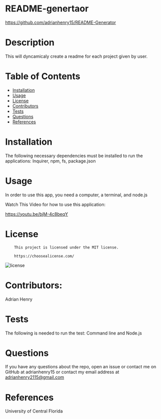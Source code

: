 # README-genertaor

https://github.com/adrianhenry15/README-Generator

# Description

This will dyncamicaly create a readme for each project given by user.

# Table of Contents

- [Installation](#installation)
- [Usage](#usage)
- [License](#license)
- [Contributors](#contributors)
- [Tests](#tests)
- [Questions](#questions)
- [References](#references)

# Installation

The following necessary dependencies must be installed to run the applications: Inquirer, npm, fs, package.json

# Usage

In order to use this app, you need a computer, a terminal, and node.js

Watch This Video for how to use this application:

https://youtu.be/bjM-4c8beqY

# License

        This project is licensed under the MIT license.

        https://choosealicense.com/

![license](https://img.shields.io/badge/MIT-license-red)

# Contributors: 
Adrian Henry

# Tests

The following is needed to run the test: Command line and Node.js

# Questions

If you have any questions about the repo, open an issue or contact me on GitHub at adrianhenry15 or contact my email address at adrianhenry2115@gmail.com

# References

University of Central Florida
